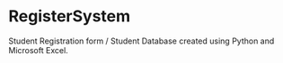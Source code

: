 # RegisterSystem
Student Registration form / Student Database created using Python and Microsoft Excel.
